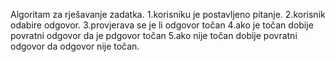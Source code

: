 Algoritam za rješavanje zadatka.
1.korisniku je postavljeno pitanje.
2.korisnik odabire odgovor.
3.provjerava se je li odgovor točan
4.ako je točan dobije povratni odgovor da je pdgovor točan
5.ako nije točan dobije povratni odgovor da odgovor nije točan.